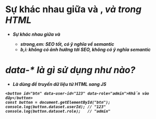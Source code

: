 # Sự khác nhau giữa <strong> và <b>, <em> và <i> trong HTML
* Sự khác nhau giữa <strong> và <b>
    - strong,em: SEO tốt, có ỹ nghĩa về semantic
    - b,i: không có ảnh hưởng tới SEO, không có ỹ nghĩa semantic

# data-* là gì sử dụng như nào?
- Là dùng để truyền dữ liệu từ HTML sang JS
```
<button id="btn" data-user-id="123" data-role="admin">Nhấn vào đây</button>
const button = document.getElementById("btn");
console.log(button.dataset.userId); // "123"
console.log(button.dataset.role);   // "admin"
```

